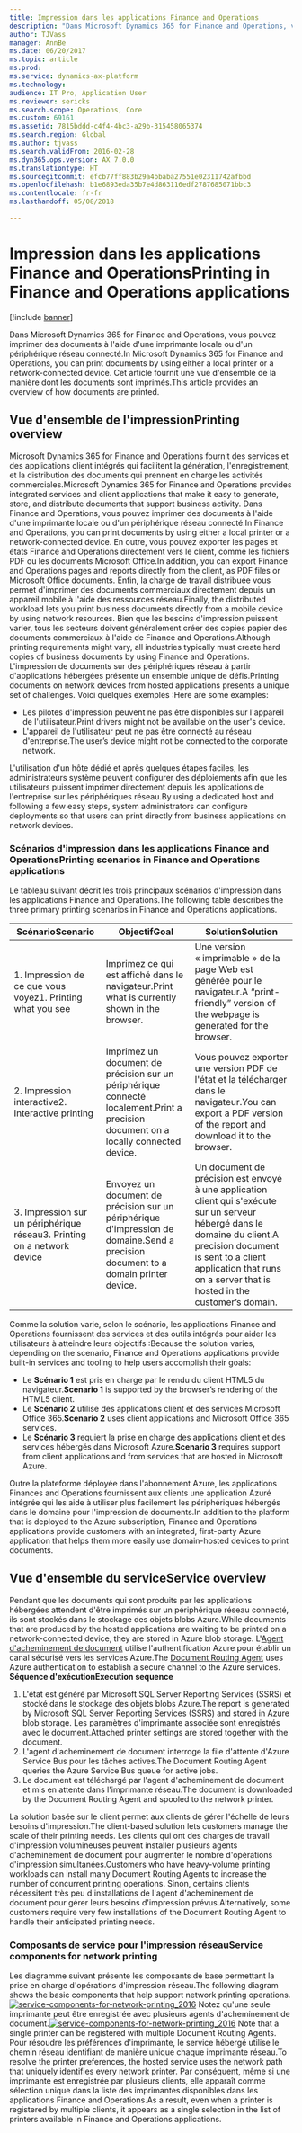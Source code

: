 ```yaml
---
title: Impression dans les applications Finance and Operations
description: "Dans Microsoft Dynamics 365 for Finance and Operations, vous pouvez imprimer des documents à l'aide d'une imprimante locale ou d'un périphérique réseau connecté. Cet article fournit une vue d'ensemble de la manière dont les documents sont imprimés."
author: TJVass
manager: AnnBe
ms.date: 06/20/2017
ms.topic: article
ms.prod: 
ms.service: dynamics-ax-platform
ms.technology: 
audience: IT Pro, Application User
ms.reviewer: sericks
ms.search.scope: Operations, Core
ms.custom: 69161
ms.assetid: 7815bddd-c4f4-4bc3-a29b-315458065374
ms.search.region: Global
ms.author: tjvass
ms.search.validFrom: 2016-02-28
ms.dyn365.ops.version: AX 7.0.0
ms.translationtype: HT
ms.sourcegitcommit: efcb77ff883b29a4bbaba27551e02311742afbbd
ms.openlocfilehash: b1e6893eda35b7e4d863116edf2787685071bbc3
ms.contentlocale: fr-fr
ms.lasthandoff: 05/08/2018

---
```


# <a name="printing-in-finance-and-operations-applications"></a><span data-ttu-id="8e8b7-104">Impression dans les applications Finance and Operations</span><span class="sxs-lookup"><span data-stu-id="8e8b7-104">Printing in Finance and Operations applications</span></span>

[!include [banner](../includes/banner.md)]

<span data-ttu-id="8e8b7-105">Dans Microsoft Dynamics 365 for Finance and Operations, vous pouvez imprimer des documents à l'aide d'une imprimante locale ou d'un périphérique réseau connecté.</span><span class="sxs-lookup"><span data-stu-id="8e8b7-105">In Microsoft Dynamics 365 for Finance and Operations, you can print documents by using either a local printer or a network-connected device.</span></span> <span data-ttu-id="8e8b7-106">Cet article fournit une vue d'ensemble de la manière dont les documents sont imprimés.</span><span class="sxs-lookup"><span data-stu-id="8e8b7-106">This article provides an overview of how documents are printed.</span></span>

<a name="printing-overview"></a><span data-ttu-id="8e8b7-107">Vue d'ensemble de l'impression</span><span class="sxs-lookup"><span data-stu-id="8e8b7-107">Printing overview</span></span>
-----------------

<span data-ttu-id="8e8b7-108">Microsoft Dynamics 365 for Finance and Operations fournit des services et des applications client intégrés qui facilitent la génération, l'enregistrement, et la distribution des documents qui prennent en charge les activités commerciales.</span><span class="sxs-lookup"><span data-stu-id="8e8b7-108">Microsoft Dynamics 365 for Finance and Operations provides integrated services and client applications that make it easy to generate, store, and distribute documents that support business activity.</span></span> <span data-ttu-id="8e8b7-109">Dans Finance and Operations, vous pouvez imprimer des documents à l'aide d'une imprimante locale ou d'un périphérique réseau connecté.</span><span class="sxs-lookup"><span data-stu-id="8e8b7-109">In Finance and Operations, you can print documents by using either a local printer or a network-connected device.</span></span> <span data-ttu-id="8e8b7-110">En outre, vous pouvez exporter les pages et états Finance and Operations directement vers le client, comme les fichiers PDF ou les documents Microsoft Office.</span><span class="sxs-lookup"><span data-stu-id="8e8b7-110">In addition, you can export Finance and Operations pages and reports directly from the client, as PDF files or Microsoft Office documents.</span></span> <span data-ttu-id="8e8b7-111">Enfin, la charge de travail distribuée vous permet d'imprimer des documents commerciaux directement depuis un appareil mobile à l'aide des ressources réseau.</span><span class="sxs-lookup"><span data-stu-id="8e8b7-111">Finally, the distributed workload lets you print business documents directly from a mobile device by using network resources.</span></span> <span data-ttu-id="8e8b7-112">Bien que les besoins d'impression puissent varier, tous les secteurs doivent généralement créer des copies papier des documents commerciaux à l'aide de Finance and Operations.</span><span class="sxs-lookup"><span data-stu-id="8e8b7-112">Although printing requirements might vary, all industries typically must create hard copies of business documents by using Finance and Operations.</span></span> <span data-ttu-id="8e8b7-113">L'impression de documents sur des périphériques réseau à partir d'applications hébergées présente un ensemble unique de défis.</span><span class="sxs-lookup"><span data-stu-id="8e8b7-113">Printing documents on network devices from hosted applications presents a unique set of challenges.</span></span> <span data-ttu-id="8e8b7-114">Voici quelques exemples :</span><span class="sxs-lookup"><span data-stu-id="8e8b7-114">Here are some examples:</span></span>

-   <span data-ttu-id="8e8b7-115">Les pilotes d'impression peuvent ne pas être disponibles sur l'appareil de l'utilisateur.</span><span class="sxs-lookup"><span data-stu-id="8e8b7-115">Print drivers might not be available on the user's device.</span></span>
-   <span data-ttu-id="8e8b7-116">L'appareil de l'utilisateur peut ne pas être connecté au réseau d'entreprise.</span><span class="sxs-lookup"><span data-stu-id="8e8b7-116">The user’s device might not be connected to the corporate network.</span></span>

<span data-ttu-id="8e8b7-117">L'utilisation d'un hôte dédié et après quelques étapes faciles, les administrateurs système peuvent configurer des déploiements afin que les utilisateurs puissent imprimer directement depuis les applications de l'entreprise sur les périphériques réseau.</span><span class="sxs-lookup"><span data-stu-id="8e8b7-117">By using a dedicated host and following a few easy steps, system administrators can configure deployments so that users can print directly from business applications on network devices.</span></span>

### <a name="printing-scenarios-in-finance-and-operations-applications"></a><span data-ttu-id="8e8b7-118">Scénarios d'impression dans les applications Finance and Operations</span><span class="sxs-lookup"><span data-stu-id="8e8b7-118">Printing scenarios in Finance and Operations applications</span></span>

<span data-ttu-id="8e8b7-119">Le tableau suivant décrit les trois principaux scénarios d'impression dans les applications Finance and Operations.</span><span class="sxs-lookup"><span data-stu-id="8e8b7-119">The following table describes the three primary printing scenarios in Finance and Operations applications.</span></span>

| <span data-ttu-id="8e8b7-120">Scénario</span><span class="sxs-lookup"><span data-stu-id="8e8b7-120">Scenario</span></span>                        | <span data-ttu-id="8e8b7-121">Objectif</span><span class="sxs-lookup"><span data-stu-id="8e8b7-121">Goal</span></span>                                                      | <span data-ttu-id="8e8b7-122">Solution</span><span class="sxs-lookup"><span data-stu-id="8e8b7-122">Solution</span></span>                                                                                                            |
|---------------------------------|-----------------------------------------------------------|---------------------------------------------------------------------------------------------------------------------|
| <span data-ttu-id="8e8b7-123">1. Impression de ce que vous voyez</span><span class="sxs-lookup"><span data-stu-id="8e8b7-123">1. Printing what you see</span></span>        | <span data-ttu-id="8e8b7-124">Imprimez ce qui est affiché dans le navigateur.</span><span class="sxs-lookup"><span data-stu-id="8e8b7-124">Print what is currently shown in the browser.</span></span>             | <span data-ttu-id="8e8b7-125">Une version « imprimable » de la page Web est générée pour le navigateur.</span><span class="sxs-lookup"><span data-stu-id="8e8b7-125">A “print-friendly” version of the webpage is generated for the browser.</span></span>                                             |
| <span data-ttu-id="8e8b7-126">2. Impression interactive</span><span class="sxs-lookup"><span data-stu-id="8e8b7-126">2. Interactive printing</span></span>         | <span data-ttu-id="8e8b7-127">Imprimez un document de précision sur un périphérique connecté localement.</span><span class="sxs-lookup"><span data-stu-id="8e8b7-127">Print a precision document on a locally connected device.</span></span> | <span data-ttu-id="8e8b7-128">Vous pouvez exporter une version PDF de l'état et la télécharger dans le navigateur.</span><span class="sxs-lookup"><span data-stu-id="8e8b7-128">You can export a PDF version of the report and download it to the browser.</span></span>                                          |
| <span data-ttu-id="8e8b7-129">3. Impression sur un périphérique réseau</span><span class="sxs-lookup"><span data-stu-id="8e8b7-129">3. Printing on a network device</span></span> | <span data-ttu-id="8e8b7-130">Envoyez un document de précision sur un périphérique d'impression de domaine.</span><span class="sxs-lookup"><span data-stu-id="8e8b7-130">Send a precision document to a domain printer device.</span></span>     | <span data-ttu-id="8e8b7-131">Un document de précision est envoyé à une application client qui s'exécute sur un serveur hébergé dans le domaine du client.</span><span class="sxs-lookup"><span data-stu-id="8e8b7-131">A precision document is sent to a client application that runs on a server that is hosted in the customer’s domain.</span></span> |

<span data-ttu-id="8e8b7-132">Comme la solution varie, selon le scénario, les applications Finance and Operations fournissent des services et des outils intégrés pour aider les utilisateurs à atteindre leurs objectifs :</span><span class="sxs-lookup"><span data-stu-id="8e8b7-132">Because the solution varies, depending on the scenario, Finance and Operations applications provide built-in services and tooling to help users accomplish their goals:</span></span>

-   <span data-ttu-id="8e8b7-133">Le **Scénario 1** est pris en charge par le rendu du client HTML5 du navigateur.</span><span class="sxs-lookup"><span data-stu-id="8e8b7-133">**Scenario 1** is supported by the browser’s rendering of the HTML5 client.</span></span>
-   <span data-ttu-id="8e8b7-134">Le **Scénario 2** utilise des applications client et des services Microsoft Office 365.</span><span class="sxs-lookup"><span data-stu-id="8e8b7-134">**Scenario 2** uses client applications and Microsoft Office 365 services.</span></span>
-   <span data-ttu-id="8e8b7-135">Le **Scénario 3** requiert la prise en charge des applications client et des services hébergés dans Microsoft Azure.</span><span class="sxs-lookup"><span data-stu-id="8e8b7-135">**Scenario 3** requires support from client applications and from services that are hosted in Microsoft Azure.</span></span>

<span data-ttu-id="8e8b7-136">Outre la plateforme déployée dans l'abonnement Azure, les applications Finances and Operations fournissent aux clients une application Azuré intégrée qui les aide à utiliser plus facilement les périphériques hébergés dans le domaine pour l'impression de documents.</span><span class="sxs-lookup"><span data-stu-id="8e8b7-136">In addition to the platform that is deployed to the Azure subscription, Finance and Operations applications provide customers with an integrated, first-party Azure application that helps them more easily use domain-hosted devices to print documents.</span></span>

## <a name="service-overview"></a><span data-ttu-id="8e8b7-137">Vue d'ensemble du service</span><span class="sxs-lookup"><span data-stu-id="8e8b7-137">Service overview</span></span>
<span data-ttu-id="8e8b7-138">Pendant que les documents qui sont produits par les applications hébergées attendent d'être imprimés sur un périphérique réseau connecté, ils sont stockés dans le stockage des objets blobs Azure.</span><span class="sxs-lookup"><span data-stu-id="8e8b7-138">While documents that are produced by the hosted applications are waiting to be printed on a network-connected device, they are stored in Azure blob storage.</span></span> <span data-ttu-id="8e8b7-139">L'[Agent d'acheminement de document](install-document-routing-agent.md) utilise l'authentification Azure pour établir un canal sécurisé vers les services Azure.</span><span class="sxs-lookup"><span data-stu-id="8e8b7-139">The [Document Routing Agent](install-document-routing-agent.md) uses Azure authentication to establish a secure channel to the Azure services.</span></span> <span data-ttu-id="8e8b7-140">**Séquence d'exécution**</span><span class="sxs-lookup"><span data-stu-id="8e8b7-140">**Execution sequence**</span></span>

1.  <span data-ttu-id="8e8b7-141">L'état est généré par Microsoft SQL Server Reporting Services (SSRS) et stocké dans le stockage des objets blobs Azure.</span><span class="sxs-lookup"><span data-stu-id="8e8b7-141">The report is generated by Microsoft SQL Server Reporting Services (SSRS) and stored in Azure blob storage.</span></span> <span data-ttu-id="8e8b7-142">Les paramètres d'imprimante associée sont enregistrés avec le document.</span><span class="sxs-lookup"><span data-stu-id="8e8b7-142">Attached printer settings are stored together with the document.</span></span>
2.  <span data-ttu-id="8e8b7-143">L'agent d'acheminement de document interroge la file d'attente d'Azure Service Bus pour les tâches actives.</span><span class="sxs-lookup"><span data-stu-id="8e8b7-143">The Document Routing Agent queries the Azure Service Bus queue for active jobs.</span></span>
3.  <span data-ttu-id="8e8b7-144">Le document est téléchargé par l'agent d'acheminement de document et mis en attente dans l'imprimante réseau.</span><span class="sxs-lookup"><span data-stu-id="8e8b7-144">The document is downloaded by the Document Routing Agent and spooled to the network printer.</span></span>

<span data-ttu-id="8e8b7-145">La solution basée sur le client permet aux clients de gérer l'échelle de leurs besoins d'impression.</span><span class="sxs-lookup"><span data-stu-id="8e8b7-145">The client-based solution lets customers manage the scale of their printing needs.</span></span> <span data-ttu-id="8e8b7-146">Les clients qui ont des charges de travail d'impression volumineuses peuvent installer plusieurs agents d'acheminement de document pour augmenter le nombre d'opérations d'impression simultanées.</span><span class="sxs-lookup"><span data-stu-id="8e8b7-146">Customers who have heavy-volume printing workloads can install many Document Routing Agents to increase the number of concurrent printing operations.</span></span> <span data-ttu-id="8e8b7-147">Sinon, certains clients nécessitent très peu d'installations de l'agent d'acheminement de document pour gérer leurs besoins d'impression prévus.</span><span class="sxs-lookup"><span data-stu-id="8e8b7-147">Alternatively, some customers require very few installations of the Document Routing Agent to handle their anticipated printing needs.</span></span>

### <a name="service-components-for-network-printing"></a><span data-ttu-id="8e8b7-148">Composants de service pour l'impression réseau</span><span class="sxs-lookup"><span data-stu-id="8e8b7-148">Service components for network printing</span></span>

<span data-ttu-id="8e8b7-149">Les diagramme suivant présente les composants de base permettant la prise en charge d'opérations d'impression réseau.</span><span class="sxs-lookup"><span data-stu-id="8e8b7-149">The following diagram shows the basic components that help support network printing operations.</span></span> <span data-ttu-id="8e8b7-150">[![service-components-for-network-printing\_2016](./media/service-components-for-network-printing_2016.png)](./media/service-components-for-network-printing_2016.png) Notez qu'une seule imprimante peut être enregistrée avec plusieurs agents d'acheminement de document.</span><span class="sxs-lookup"><span data-stu-id="8e8b7-150">[![service-components-for-network-printing\_2016](./media/service-components-for-network-printing_2016.png)](./media/service-components-for-network-printing_2016.png) Note that a single printer can be registered with multiple Document Routing Agents.</span></span> <span data-ttu-id="8e8b7-151">Pour résoudre les préférences d'imprimante, le service hébergé utilise le chemin réseau identifiant de manière unique chaque imprimante réseau.</span><span class="sxs-lookup"><span data-stu-id="8e8b7-151">To resolve the printer preferences, the hosted service uses the network path that uniquely identifies every network printer.</span></span> <span data-ttu-id="8e8b7-152">Par conséquent, même si une imprimante est enregistrée par plusieurs clients, elle apparaît comme sélection unique dans la liste des imprimantes disponibles dans les applications Finance and Operations.</span><span class="sxs-lookup"><span data-stu-id="8e8b7-152">As a result, even when a printer is registered by multiple clients, it appears as a single selection in the list of printers available in Finance and Operations applications.</span></span>




